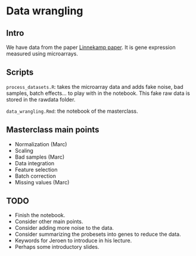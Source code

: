 # Data wrangling

## Intro

We have data from the paper [Linnekamp paper](https://www.nature.com/articles/s41418-017-0011-5). It is gene expression measured using microarrays.

## Scripts

`process_datasets.R`: takes the microarray data and adds fake noise, bad samples, batch effects... to play with in the notebook. This fake raw data is stored in the rawdata folder.

`data_wrangling.Rmd`: the notebook of the masterclass.

## Masterclass main points

- Normalization (Marc)
- Scaling
- Bad samples (Marc)
- Data integration
- Feature selection
- Batch correction
- Missing values (Marc)

## TODO

- Finish the notebook.
- Consider other main points.
- Consider adding more noise to the data.
- Consider summarizing the probesets into genes to reduce the data.
- Keywords for Jeroen to introduce in his lecture.
- Perhaps some introductory slides.
